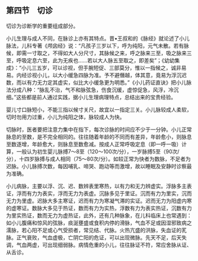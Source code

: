## 第四节　切诊

切诊为诊断学的重要组成部分。

小儿生理与成人不同，在脉诊上亦有其特点。晋•王叔和的《脉经》就论述了小儿脉法，儿科专著《颅囟经》说：“凡孩子三岁以下，呼为纯阳，元气未散。若有脉候，即需一寸取之，不得如大人分尺寸，其脉候之来，呼之脉来三至，吸之脉来三至，呼吸定息六至，此为无疾也……若以大人脉五至取之，即差矣”；《幼幼集成》：“小儿三五岁，可以诊视，但手腕短促、三部莫分，惟以一指候之，诚非易易。内经诊视小儿，以大小缓急四脉为准。予不避僭越，体其意，竟易为浮沉迟数，而以有力无力定其虚实，似比大小缓急更为明悉。”《小儿药证直诀》把小儿脉法分成八种：“脉乱不治，气不和脉弦急，伤食沉缓，虚惊促急，风浮，冷沉细。”这些都是前人通过实践，据小儿生理病理特点，总结出来的宝贵经验。

婴儿寸口脉短小，不能三指以候寸关尺，故宜以一指定三关。小儿脉较成人柔软，切时勿用力过重，小儿为纯阳之体，脉较成人为快。

切脉时，医者要把注意力集中在指下，每次诊脉的时间应不少于一分钟。小儿正常脉息的至数，是不完全相同的。往往随着年龄的不同而有差异，年龄愈小，则脉息至数逐增，年龄愈大，则脉息至数愈减。按成人正常呼吸定息（即一呼一吸）计算，一般认为初生婴儿脉搏7〜8至（120〜100次/分），一岁脉搏5至（90次/分），十四岁脉搏与成人相同（75〜80次/分）。如较正常为快者为数脉，不足者为迟脉。小儿脉搏次数，每因哺乳、啼哭、跑动等而激增，故以睡眠及安静时诊察最为准确。

小儿病脉，主要以浮、沉、迟、数辨表里寒热，以有力和无力辨虚实。浮脉多主表证，浮而有力为表实，浮而无力为表虚。沉脉多见于里证。沉而有力为里实，沉而无力为里虚。迟脉大多主寒证，迟而有力为寒凝气滞的实证。迟而无力为阳虚内寒的虚寒证。数脉大多见于热证，数而有力为实热，浮数有力为表实热证，沉数有力为里实热证，数而无力为虚热证，此外，还有几种脉象，在儿科临床上也常遇到：如小儿腹痛和惊风的弦脉，痰涎壅盛或食积内停的滑脉，气血不足或因湿邪致病之濡脉，若心阳不足或心气受损者，常见结、代脉。火热亢盛的洪脉，失血证的芤脉。正气衰败，气血虚极，亡阴亡阳的危证，可以出现微脉。先天不足，后天失调，气血两虚，可出现细弱脉。病情危重的小儿，往往脉证不符，常应舍脉从证、从舌诊。